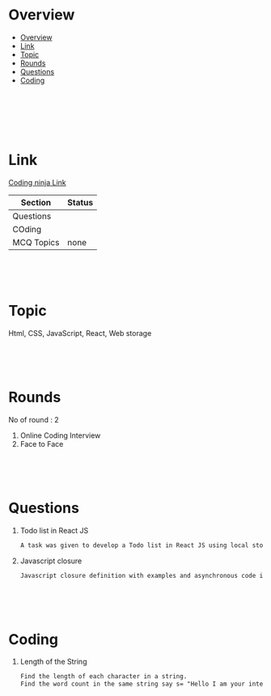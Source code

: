 # Overview

- [Overview](#overview)
- [Link](#link)
- [Topic](#topic)
- [Rounds](#rounds)
- [Questions](#questions)
- [Coding](#coding)

&nbsp;

&nbsp;

&nbsp;

# Link

[Coding ninja Link](https://www.naukri.com/code360/interview-experiences/globallogic/interview-experience-by-vashu-gupta-aug-2024-exp-0-2-years)

| Section    | Status |
| ---------- | ------ |
| Questions  |        |
| COding     |        |
| MCQ Topics | none   |

&nbsp;

&nbsp;

# Topic

Html, CSS, JavaScript, React, Web storage

&nbsp;

&nbsp;

# Rounds

No of round : 2

1. Online Coding Interview
2. Face to Face

&nbsp;

&nbsp;

# Questions

1. Todo list in React JS

   ```md
   A task was given to develop a Todo list in React JS using local storage.
   ```

2. Javascript closure

   ```md
   Javascript closure definition with examples and asynchronous code in JS.
   ```

&nbsp;

&nbsp;

# Coding

1. Length of the String

   ```md
   Find the length of each character in a string.
   Find the word count in the same string say s= "Hello I am your interviewer'
   ```

&nbsp;

&nbsp;
